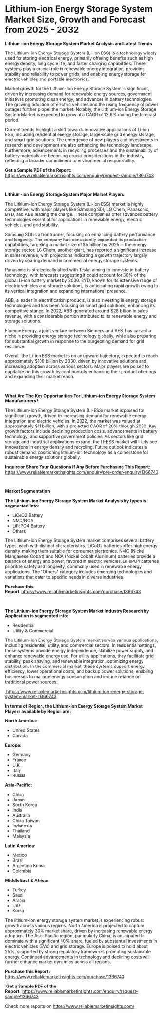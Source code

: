 <p><h1>Lithium-ion Energy Storage System Market Size, Growth and Forecast from 2025 - 2032</h1></p><p><strong>Lithium-ion Energy Storage System Market Analysis and Latest Trends</strong></p>
<p><p>The Lithium-ion Energy Storage System (Li-ion ESS) is a technology widely used for storing electrical energy, primarily offering benefits such as high energy density, long cycle life, and faster charging capabilities. These systems play a crucial role in renewable energy integration, providing stability and reliability to power grids, and enabling energy storage for electric vehicles and portable electronics.</p><p>Market growth for the Lithium-ion Energy Storage System is significant, driven by increasing demand for renewable energy sources, government initiatives promoting clean energy, and advances in battery technologies. The growing adoption of electric vehicles and the rising frequency of power outages further propel the market. Notably, the Lithium-ion Energy Storage System Market is expected to grow at a CAGR of 12.6% during the forecast period.</p><p>Current trends highlight a shift towards innovative applications of Li-ion ESS, including residential energy storage, large-scale grid energy storage, and smart grid solutions. The emergence of new players and investments in research and development are also enhancing the technology landscape. Furthermore, advancements in recycling processes and the sustainability of battery materials are becoming crucial considerations in the industry, reflecting a broader commitment to environmental responsibility.</p></p>
<p><strong>Get a Sample PDF of the Report:&nbsp;</strong> <a href="https://www.reliablemarketinsights.com/enquiry/request-sample/1366743?utm_campaign=2514&utm_medium=2&utm_source=Github&utm_content=ia&utm_term=22032025&utm_id=lithium-ion-energy-storage-system">https://www.reliablemarketinsights.com/enquiry/request-sample/1366743</a></p>
<p>&nbsp;</p>
<p><strong>Lithium-ion Energy Storage System Major Market Players</strong></p>
<p><p>The Lithium-ion Energy Storage System (Li-ion ESS) market is highly competitive, with major players like Samsung SDI, LG Chem, Panasonic, BYD, and ABB leading the charge. These companies offer advanced battery technologies essential for applications in renewable energy, electric vehicles, and grid stability.</p><p>Samsung SDI is a frontrunner, focusing on enhancing battery performance and longevity. The company has consistently expanded its production capabilities, targeting a market size of $5 billion by 2025 in the energy storage sector. LG Chem, another giant, has reported a significant increase in sales revenue, with projections indicating a growth trajectory largely driven by soaring demand in commercial energy storage systems. </p><p>Panasonic is strategically allied with Tesla, aiming to innovate in battery technology, with forecasts suggesting it could account for 30% of the global Li-ion battery market by 2030. BYD, known for its extensive range of electric vehicles and storage solutions, is anticipating rapid growth owing to its vertical integration and expanding international presence.</p><p>ABB, a leader in electrification products, is also investing in energy storage technologies and has been focusing on smart grid solutions, enhancing its competitive stance. In 2022, ABB generated around $28 billion in sales revenue, with a considerable portion attributed to its renewable energy and storage solutions.</p><p>Fluence Energy, a joint venture between Siemens and AES, has carved a niche in providing energy storage technology globally, while also preparing for substantial growth in response to the burgeoning demand for grid resilience.</p><p>Overall, the Li-ion ESS market is on an upward trajectory, expected to reach approximately $100 billion by 2030, driven by innovative solutions and increasing adoption across various sectors. Major players are poised to capitalize on this growth by continuously enhancing their product offerings and expanding their market reach.</p></p>
<p>&nbsp;</p>
<p><strong>What Are The Key Opportunities For Lithium-ion Energy Storage System Manufacturers?</strong></p>
<p><p>The Lithium-ion Energy Storage System (LI-ESS) market is poised for significant growth, driven by increasing demand for renewable energy integration and electric vehicles. In 2022, the market was valued at approximately $11 billion, with a projected CAGR of 20% through 2030. Key growth factors include declining production costs, advancements in battery technology, and supportive government policies. As sectors like grid storage and industrial applications expand, the LI-ESS market will likely see innovations in energy density and recycling. Future outlook indicates a robust demand, positioning lithium-ion technology as a cornerstone for sustainable energy solutions globally.</p></p>
<p><strong>Inquire or Share Your Questions If Any Before Purchasing This Report:</strong> <a href="https://www.reliablemarketinsights.com/enquiry/pre-order-enquiry/1366743?utm_campaign=2514&utm_medium=2&utm_source=Github&utm_content=ia&utm_term=22032025&utm_id=lithium-ion-energy-storage-system">https://www.reliablemarketinsights.com/enquiry/pre-order-enquiry/1366743</a></p>
<p>&nbsp;</p>
<p><strong>Market Segmentation</strong></p>
<p><strong>The Lithium-ion Energy Storage System Market Analysis by types is segmented into:</strong></p>
<p><ul><li>LiCoO2 Battery</li><li>NMC/NCA</li><li>LiFePO4 Battery</li><li>Others</li></ul></p>
<p><p>The Lithium-ion Energy Storage System market comprises several battery types, each with distinct characteristics. LiCoO2 batteries offer high energy density, making them suitable for consumer electronics. NMC (Nickel Manganese Cobalt) and NCA (Nickel Cobalt Aluminum) batteries provide a balance of energy and power, favored in electric vehicles. LiFePO4 batteries prioritize safety and longevity, commonly used in renewable energy applications. The "Others" category includes emerging technologies and variations that cater to specific needs in diverse industries.</p></p>
<p><strong>Purchase this Report:&nbsp;</strong><a href="https://www.reliablemarketinsights.com/purchase/1366743?utm_campaign=2514&utm_medium=2&utm_source=Github&utm_content=ia&utm_term=22032025&utm_id=lithium-ion-energy-storage-system">https://www.reliablemarketinsights.com/purchase/1366743</a></p>
<p>&nbsp;</p>
<p><strong>The Lithium-ion Energy Storage System Market Industry Research by Application is segmented into:</strong></p>
<p><ul><li>Residential</li><li>Utility & Commercial</li></ul></p>
<p><p>The Lithium-ion Energy Storage System market serves various applications, including residential, utility, and commercial sectors. In residential settings, these systems provide energy independence, stabilize power supply, and enhance renewable energy use. For utility applications, they facilitate grid stability, peak shaving, and renewable integration, optimizing energy distribution. In the commercial market, these systems support energy efficiency, lower operational costs, and backup power solutions, enabling businesses to manage energy consumption and reduce reliance on traditional power sources.</p></p>
<p><a href="https://www.reliablemarketinsights.com/lithium-ion-energy-storage-system-market-r1366743?utm_campaign=2514&utm_medium=2&utm_source=Github&utm_content=ia&utm_term=22032025&utm_id=lithium-ion-energy-storage-system">&nbsp;https://www.reliablemarketinsights.com/lithium-ion-energy-storage-system-market-r1366743</a></p>
<p><strong>In terms of Region, the Lithium-ion Energy Storage System Market Players available by Region are:</strong></p>
<p>
    <p> <strong> North America: </strong>
        <ul>
            <li>United States</li>
            <li>Canada</li>
        </ul>
        </p> 
    <p> <strong> Europe: </strong>
        <ul>
            <li>Germany</li>
            <li>France</li>
            <li>U.K.</li>
            <li>Italy</li>
            <li>Russia</li>
        </ul>
        </p> 
    <p> <strong> Asia-Pacific: </strong>
        <ul>
            <li>China</li>
            <li>Japan</li>
            <li>South Korea</li>
            <li>India</li>
            <li>Australia</li>
            <li>China Taiwan</li>
            <li>Indonesia</li>
            <li>Thailand</li>
            <li>Malaysia</li>
        </ul>
        </p> 
    <p> <strong> Latin America: </strong>
        <ul>
            <li>Mexico</li>
            <li>Brazil</li>
            <li>Argentina Korea</li>
            <li>Colombia</li>
        </ul>
        </p> 
    <p> <strong> Middle East & Africa: </strong>
        <ul>
            <li>Turkey</li>
            <li>Saudi</li>
            <li>Arabia</li>
            <li>UAE</li>
            <li>Korea</li>
        </ul>
    </p>
    </p>
<p><p>The lithium-ion energy storage system market is experiencing robust growth across various regions. North America is projected to capture approximately 30% market share, driven by increasing renewable energy adoption. The Asia-Pacific region, particularly China, is anticipated to dominate with a significant 40% share, fueled by substantial investments in electric vehicles (EVs) and grid storage. Europe is poised to hold about 25%, supported by strong regulatory frameworks promoting sustainable energy. Continued advancements in technology and declining costs will further enhance market dynamics across all regions.</p></p>
<p><strong>Purchase this Report: </strong><a href="https://www.reliablemarketinsights.com/purchase/1366743?utm_campaign=2514&utm_medium=2&utm_source=Github&utm_content=ia&utm_term=22032025&utm_id=lithium-ion-energy-storage-system">https://www.reliablemarketinsights.com/purchase/1366743</a></p>
<p>&nbsp;<strong>Get a Sample PDF of the Report:&nbsp;&nbsp;</strong><a href="https://www.reliablemarketinsights.com/enquiry/request-sample/1366743?utm_campaign=2514&utm_medium=2&utm_source=Github&utm_content=ia&utm_term=22032025&utm_id=lithium-ion-energy-storage-system">https://www.reliablemarketinsights.com/enquiry/request-sample/1366743</a></p>
<p><strong></strong></p>
<p>Check more reports on <a href="https://www.reliablemarketinsights.com/?utm_campaign=2514&utm_medium=2&utm_source=Github&utm_content=ia&utm_term=22032025&utm_id=lithium-ion-energy-storage-system">https://www.reliablemarketinsights.com/</a></p>